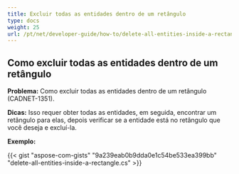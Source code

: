 ```yaml
---
title: Excluir todas as entidades dentro de um retângulo
type: docs
weight: 25
url: /pt/net/developer-guide/how-to/delete-all-entities-inside-a-rectangle/
---
```


## **Como excluir todas as entidades dentro de um retângulo**

**Problema:** Como excluir todas as entidades dentro de um retângulo (CADNET-1351).

**Dicas:** Isso requer obter todas as entidades, em seguida, encontrar um retângulo para elas, depois verificar se a entidade está no retângulo que você deseja e excluí-la.

**Exemplo:**

{{< gist "aspose-com-gists" "9a239eab0b9dda0e1c54be533ea399bb" "delete-all-entities-inside-a-rectangle.cs" >}}
